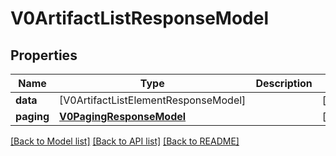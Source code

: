 # V0ArtifactListResponseModel

## Properties
Name | Type | Description | Notes
------------ | ------------- | ------------- | -------------
**data** | [V0ArtifactListElementResponseModel] |  | [optional] 
**paging** | [**V0PagingResponseModel**](V0PagingResponseModel.md) |  | [optional] 

[[Back to Model list]](../README.md#documentation-for-models) [[Back to API list]](../README.md#documentation-for-api-endpoints) [[Back to README]](../README.md)


